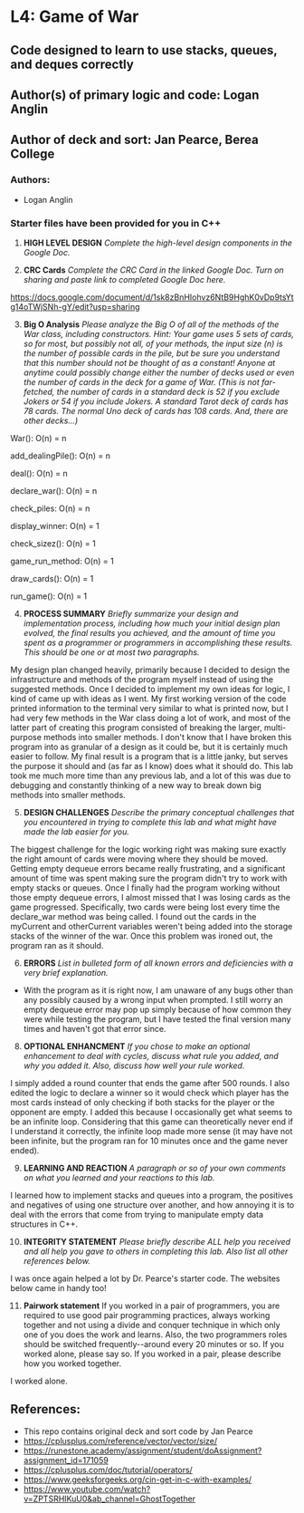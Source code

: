 # L4: Game of War
## Code designed to learn to use stacks, queues, and deques correctly

## Author(s) of primary logic and code: Logan Anglin

## Author of deck and sort: Jan Pearce, Berea College

### Authors:

- Logan Anglin

### Starter files have been provided for you in C++

1. **HIGH LEVEL DESIGN**
*Complete the high-level design components in the Google Doc.*

2. **CRC Cards**
*Complete the CRC Card in the linked Google Doc. Turn on sharing and paste link to completed Google Doc here.*

https://docs.google.com/document/d/1sk8zBnHIohvz6NtB9HghK0vDp9tsYtg14oTWjSNh-gY/edit?usp=sharing

3. **Big O Analysis**
*Please analyze the Big O of all of the methods of the War class, including constructors. Hint: Your game uses 5 sets of cards, so for most, but possibly not all, of your methods, the input size (n) is the number of possible cards in the pile, but be sure you understand that this number should not be thought of as a constant! Anyone at anytime could possibly change either the number of decks used or even the number of cards in the deck for a game of War. (This is not far-fetched, the number of cards in a standard deck is 52 if you exclude Jokers or 54 if you include Jokers. A standard Tarot deck of cards has 78 cards. The normal Uno deck of cards has 108 cards. And, there are other decks...)*

War(): O(n) = n

add_dealingPile(): O(n) = n

deal(): O(n) = n

declare_war(): O(n) = n

check_piles: O(n) = n

display_winner: O(n) = 1

check_sizez(): O(n) = 1

game_run_method: O(n) = 1

draw_cards(): O(n) = 1

run_game(): O(n) = 1

4. **PROCESS SUMMARY**
*Briefly summarize your design and implementation process,
including how much your initial design plan evolved,
the final results you achieved, and the amount of time you spent
as a programmer or programmers in accomplishing these results.
This should be one or at most two paragraphs.*

My design plan changed heavily, primarily because I decided to design the infrastructure and methods of the program myself instead of using the suggested methods. Once I decided to implement
my own ideas for logic, I kind of came up with ideas as I went. My first working version of the code printed information to the terminal very similar to what is printed now, but I had very
few methods in the War class doing a lot of work, and most of the latter part of creating this program consisted of breaking the larger, multi-purpose methods into smaller methods. I don't
know that I have broken this program into as granular of a design as it could be, but it is certainly much easier to follow.
My final result is a program that is a little janky, but serves the purpose it should and (as far as I know) does what it should do. This lab took me much more time than any previous lab,
and a lot of this was due to debugging and constantly thinking of a new way to break down big methods into smaller methods.

5. **DESIGN CHALLENGES**
*Describe the primary conceptual challenges that you encountered
in trying to complete this lab and what might have made the
lab easier for you.*

The biggest challenge for the logic working right was making sure exactly the right amount of cards were moving where they should be moved. Getting empty dequeue errors became really
frustrating, and a significant amount of time was spent making sure the program didn't try to work with empty stacks or queues. Once I finally had the program working without those
empty dequeue errors, I almost missed that I was losing cards as the game progressed. Specifically, two cards were being lost every time the declare_war method was being called. I found
out the cards in the myCurrent and otherCurrent variables weren't being added into the storage stacks of the winner of the war. Once this problem was ironed out, the program ran as it 
should.

6. **ERRORS**
*List in bulleted form of all known errors
and deficiencies with a very brief explanation.*

- With the program as it is right now, I am unaware of any bugs other than any possibly caused by a wrong input when prompted. I still worry an empty dequeue error may pop up simply 
because of how common they were while testing the program, but I have tested the final version many times and haven't got that error since.

8. **OPTIONAL ENHANCMENT**
*If you chose to make an optional enhancement to deal with cycles,
discuss what rule you added, and why you added it. Also, discuss
how well your rule worked.*

I simply added a round counter that ends the game after 500 rounds. I also edited the logic to declare a winner so it would check which player has the most cards instead of only checking
if both stacks for the player or the opponent are empty. I added this because I occasionally get what seems to be an infinite loop. Considering that this game can theoretically never end
if I understand it correctly, the infinite loop made more sense (it may have not been infinite, but the program ran for 10 minutes once and the game never ended). 

9. **LEARNING AND REACTION**
*A paragraph or so of your own comments
on what you learned and your reactions to this lab.*

I learned how to implement stacks and queues into a program, the positives and negatives of using one structure over another, and how annoying it is to deal with the errors that come from
trying to manipulate empty data structures in C++.

10. **INTEGRITY STATEMENT**
*Please briefly describe ALL help you received and
all help you gave to others in completing this lab.
Also list all other references below.*

I was once again helped a lot by Dr. Pearce's starter code. The websites below came in handy too!

11. **Pairwork statement**
If you worked in a pair of programmers, you are required to use good pair programming practices, always working together and not using a divide and conquer technique in which only one of you does the work and learns. Also, the two programmers roles should be switched frequently--around every 20 minutes or so. If you worked alone, please say so. If you worked in a pair, please describe how you worked together.

I worked alone.

## References:
- This repo contains original deck and sort code by Jan Pearce
- https://cplusplus.com/reference/vector/vector/size/
- https://runestone.academy/assignment/student/doAssignment?assignment_id=171059
- https://cplusplus.com/doc/tutorial/operators/
- https://www.geeksforgeeks.org/cin-get-in-c-with-examples/
- https://www.youtube.com/watch?v=ZPTSRHIKuU0&ab_channel=GhostTogether
